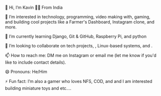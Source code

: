 
👋 Hi, I’m Kavin 👨‍💻 From India


👀 I’m interested in technology, programming, video making with, gaming, and building cool projects 
like a Farmer's Dashboard, Instagram clone, and more.


🌱 I’m currently learning Django, Git & GitHub, Raspberry Pi, and python


💞️ I’m looking to collaborate on tech projects, , Linux-based systems, and .


📫 How to reach me: DM me on Instagram or email me (let me know if you'd like to include contact details).


😄 Pronouns: He/Him


⚡ Fun fact: I’m also a gamer who loves NFS, COD, and and I am interested building miniature toys and etc....
<!---
KavinsProjects/KavinsProjects is a ✨ special ✨ repository because its `README.md` (this file) appears on your GitHub profile.
You can click the Preview link to take a look at your changes.
--->
